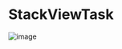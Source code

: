 # StackViewTask
![image](https://github.com/user-attachments/assets/b1445ed0-790c-47db-9056-81f7ffee19c3)
